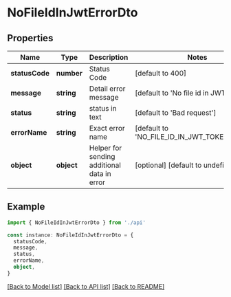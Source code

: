 # NoFileIdInJwtErrorDto

## Properties

| Name           | Type       | Description                                 | Notes                                        |
| -------------- | ---------- | ------------------------------------------- | -------------------------------------------- |
| **statusCode** | **number** | Status Code                                 | [default to 400]                             |
| **message**    | **string** | Detail error message                        | [default to 'No file id in JWT token.']      |
| **status**     | **string** | status in text                              | [default to 'Bad request']                   |
| **errorName**  | **string** | Exact error name                            | [default to 'NO_FILE_ID_IN_JWT_TOKEN_ERROR'] |
| **object**     | **object** | Helper for sending additional data in error | [optional] [default to undefined]            |

## Example

```typescript
import { NoFileIdInJwtErrorDto } from './api'

const instance: NoFileIdInJwtErrorDto = {
  statusCode,
  message,
  status,
  errorName,
  object,
}
```

[[Back to Model list]](../README.md#documentation-for-models) [[Back to API list]](../README.md#documentation-for-api-endpoints) [[Back to README]](../README.md)
